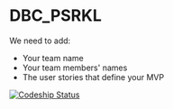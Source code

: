 # DBC_PSRKL

We need to add:
- Your team name
- Your team members' names
- The user stories that define your MVP

[ ![Codeship Status](https://codeship.com/projects/8020d740-7e04-0134-9e4e-22f53c89765f/status?branch=master)](https://codeship.com/projects/181564)

